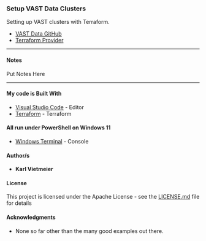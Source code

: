 ### Setup VAST Data Clusters

Setting up VAST clusters with Terraform.

* [VAST Data GitHub](https://github.com/vast-data)
* [Terraform Provider](https://github.com/vast-data/terraform-provider-vastdata)

---

#### Notes

Put Notes Here

---

#### My code is Built With

* [Visual Studio Code](https://code.visualstudio.com/) - Editor
* [Terraform](https://www.terraform.io/) - Terraform

#### All run under PowerShell on Windows 11

* [Windows Terminal](https://docs.microsoft.com/en-us/windows/terminal/) - Console

#### Author/s

* **Karl Vietmeier**

#### License

This project is licensed under the Apache License - see the [LICENSE.md](LICENSE.md) file for details

#### Acknowledgments

* None so far other than the many good examples out there.
